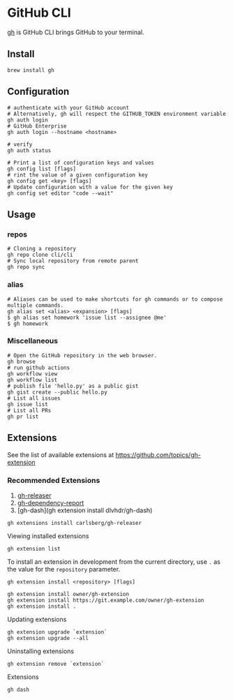 # GitHub CLI

[gh](https://cli.github.com/) is GitHub CLI brings GitHub to your terminal.

## Install

```shell
brew install gh
```

## Configuration

```shell
# authenticate with your GitHub account
# Alternatively, gh will respect the GITHUB_TOKEN environment variable
gh auth login 
# GitHub Enterprise
gh auth login --hostname <hostname>

# verify
gh auth status
```

```shell
# Print a list of configuration keys and values
gh config list [flags]
# rint the value of a given configuration key
gh config get <key> [flags]
# Update configuration with a value for the given key
gh config set editor "code --wait"
```

## Usage

### repos

```shell
# Cloning a repository
gh repo clone cli/cli
# Sync local repository from remote parent
gh repo sync
```

### alias
```shell
# Aliases can be used to make shortcuts for gh commands or to compose multiple commands.
gh alias set <alias> <expansion> [flags]
$ gh alias set homework 'issue list --assignee @me'
$ gh homework
```

### Miscellaneous
```shell
# Open the GitHub repository in the web browser.
gh browse
# run github actions
gh workflow view
gh workflow list
# publish file 'hello.py' as a public gist
gh gist create --public hello.py
# List all issues
gh issue list
# List all PRs
gh pr list
```

## Extensions
See the list of available extensions at https://github.com/topics/gh-extension

### Recommended Extensions
1. [gh-releaser](https://github.com/carlsberg/gh-releaser)
2. [gh-dependency-report](https://github.com/andyfeller/gh-dependency-report)
3. [gh-dash](gh extension install dlvhdr/gh-dash)

```shell
gh extensions install carlsberg/gh-releaser
```

Viewing installed extensions
```shell
gh extension list
```

To install an extension in development from the current directory, use `.` as the value for the `repository` parameter.
```shell
gh extension install <repository> [flags]

gh extension install owner/gh-extension
gh extension install https://git.example.com/owner/gh-extension
gh extension install .
```
Updating extensions
```shell
gh extension upgrade `extension`
gh extension upgrade --all
```
Uninstalling extensions
```shell
gh extension remove `extension`
```
Extensions 
```shell
gh dash
```